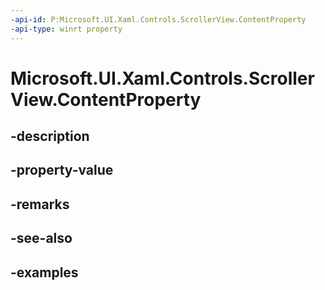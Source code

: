 ```yaml
---
-api-id: P:Microsoft.UI.Xaml.Controls.ScrollerView.ContentProperty
-api-type: winrt property
---
```


<!-- Property syntax.
public DependencyProperty ContentProperty { get; }
-->

# Microsoft.UI.Xaml.Controls.ScrollerView.ContentProperty

## -description

## -property-value

## -remarks

## -see-also

## -examples

